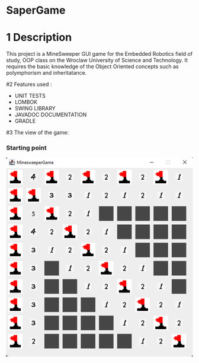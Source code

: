 # SaperGame

# 1 Description
This project is a MineSweeper GUI game for the Embedded Robotics field of study,
OOP class on the Wroclaw University of Science and Technology. It requires the basic knowledge of the 
Object Oriented concepts such as polymphorism and inheritatance.

#2 Features used :
- UNIT TESTS
- LOMBOK
- SWING LIBRARY
- JAVADOC DOCUMENTATION
- GRADLE

#3 The view of the game:

###  Starting point
![starting point](https://raw.githubusercontent.com/Piachsecki/SaperGame/master/ending%20game%20won.png)

